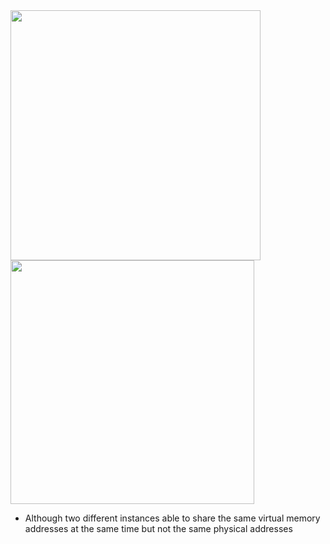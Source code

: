 <img src="https://github.com/RounakNayak/Process-control/assets/161214283/d24970ca-65f9-4bc8-8193-9b4c762ad13d" height="400"/>
<img src="https://github.com/RounakNayak/Process-control/assets/161214283/17ba2247-6478-41b4-8293-3f501338442d" height="390"/>

* Although two different instances able to share the same virtual memory addresses at the same time but not the same physical addresses
